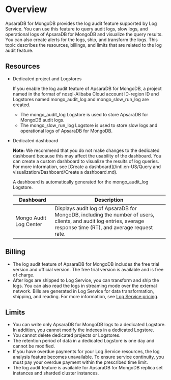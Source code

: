 # Overview

ApsaraDB for MongoDB provides the log audit feature supported by Log Service. You can use this feature to query audit logs, slow logs, and operational logs of ApsaraDB for MongoDB and visualize the query results. You can also create alerts for the logs, ship, and transform the logs. This topic describes the resources, billings, and limits that are related to the log audit feature.

## Resources

-   Dedicated project and Logstores

    If you enable the log audit feature of ApsaraDB for MongoDB, a project named in the format of nosql-Alibaba Cloud account ID-region ID and Logstores named mongo\_audit\_log and mongo\_slow\_run\_log are created.

    -   The mongo\_audit\_log Logstore is used to store ApsaraDB for MongoDB audit logs.
    -   The mongo\_slow\_run\_log Logstore is used to store slow logs and operational logs of ApsaraDB for MongoDB.
-   Dedicated dashboard

    **Note:** We recommend that you do not make changes to the dedicated dashboard because this may affect the usability of the dashboard. You can create a custom dashboard to visualize the results of log queries. For more information, see [Create a dashboard](/intl.en-US/Query and visualization/Dashboard/Create a dashboard.md).

    A dashboard is automatically generated for the mongo\_audit\_log Logstore.

    |Dashboard|Description|
    |---------|-----------|
    |Mongo Audit Log Center|Displays audit log of ApsaraDB for MongoDB, including the number of users, clients, and audit log entries, average response time \(RT\), and average request rate.|


## Billing

-   The log audit feature of ApsaraDB for MongoDB includes the free trial version and official version. The free trial version is available and is free of charge.
-   After logs are shipped to Log Service, you can transform and ship the logs. You can also read the logs in streaming mode over the external network. Bills are generated in Log Service for data transformation, shipping, and reading. For more information, see [Log Service pricing](https://www.alibabacloud.com/product/log-service/pricing?spm=a3c0i.139163.9288850920.1.7690637avzyiqo).

## Limits

-   You can write only ApsaraDB for MongoDB logs to a dedicated Logstore. In addition, you cannot modify the indexes in a dedicated Logstore.
-   You cannot delete dedicated projects or Logstores.
-   The retention period of data in a dedicated Logstore is one day and cannot be modified.
-   If you have overdue payments for your Log Service resources, the log analysis feature becomes unavailable. To ensure service continuity, you must pay your overdue payment within the prescribed time limit.
-   The log audit feature is available for ApsaraDB for MongoDB replica set instances and sharded cluster instances.

